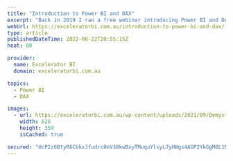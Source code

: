 ```yaml
---
title: "Introduction to Power BI and DAX"
excerpt: "Back in 2019 I ran a free webinar introducing Power BI and DAX. Many readers of my blog will already be well ahead of this topic, but then again many of you also probably run into people who would benefits from a simple introduction. I have decided to publish the [...]Read More »"
webUrl: https://exceleratorbi.com.au/introduction-to-power-bi-and-dax/
type: article
publishedDateTime: 2022-08-22T20:55:15Z
heat: 80

provider:
  name: Excelerator BI
  domain: exceleratorbi.com.au

topics:
  - Power BI
  - DAX

images:
  - url: https://exceleratorbi.com.au/wp-content/uploads/2021/09/Demystifying-DAX-Side-Bar-Ad.jpg
    width: 626
    height: 359
    isCached: true

secured: "HcP2z6BtyR6CbkxJfudrc0eV38kwBxyTMuquYlsyL7yHWgs4AGP2YkGgM0L1NlJMkb6GSW/wQv/1JM0AFb2ES+QtfSUmfDNG0twdzIffU+An+/GYARZno2clfYwOKVQnJSBa0ojygsEFnJt9IJJJFYrTpyMdlAJpdcGJHxRO7OhTQ7sJ6CUcp/KfA+UMn6d9Tj+k2pgIQOQRZOGOqCR8XdY8c5arvXTcc/QVIsajBIIxzjgaAtXkL7y3f3xhgluk5kFInBJcjCvXenILbgM3jMEum/0qSgSfxcHjCHoP9MBtS+P5M5QOlBpDkSfLoNp0MB8Cl4XlTgutIff2xxmVYCuzPBqV/lrWkZ4f88y62q4=;N07cuTdJxvqggdl3Kni3Ow=="
---
```


